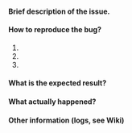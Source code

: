 <!---
Dear Textosaurus contributor, please RESPECT this template. Also, you might be
interested in reading this: http://www.chiark.greenend.org.uk/~sgtatham/bugs.html
-->

#### Brief description of the issue.

<!--- Write your description here. Remove this line, pls. -->

#### How to reproduce the bug?

1. 
2. 
3. 

#### What is the expected result?

<!--- Write expected results of above reproduction steps here. Remove this line, pls. -->

#### What actually happened?

<!--- Write the actual result here. Remove this line, pls. -->

#### Other information (logs, see Wiki)

<!--- Write any other supplementary information here. Remove this line, pls. -->
